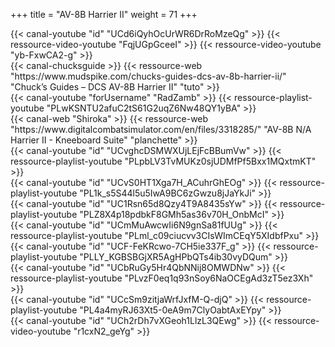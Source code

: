 +++
title = "AV-8B Harrier II"
weight = 71
+++

<div class="contenu"> <!-- le hangar de Sklang //-->
{{< canal-youtube "id" "UCd6iQyhOcUrWR6DrRoMzeQg" >}}
{{< ressource-video-youtube "FqjUGpGceeI" >}}
{{< ressource-video-youtube "yb-FxwCA2-g" >}}
</div>

<div class="contenu"> <!-- Chuck's guide //-->
{{< canal-chucksguide >}}
{{< ressource-web "https://www.mudspike.com/chucks-guides-dcs-av-8b-harrier-ii/" "Chuck’s Guides – DCS AV-8B Harrier II" "tuto" >}}
</div>

<div class="contenu"> <!-- Razbam //-->
{{< canal-youtube "forUsername" "RadZamb" >}}
{{< ressource-playlist-youtube "PLwKSNTU2afuC2tS61G2uqZ6Nw48QY1yBA" >}}
</div>

<div class="contenu">
{{< canal-web "Shiroka" >}}
{{< ressource-web "https://www.digitalcombatsimulator.com/en/files/3318285/" "AV-8B N/A Harrier II - Kneeboard Suite" "planchette" >}}
</div>

<div class="contenu"> <!-- Olivier Gaming //-->
{{< canal-youtube "id" "UCvghcDSMWXUjLEjFcBBumVw" >}}
{{< ressource-playlist-youtube "PLpbLV3TvMUKz0sjUDMfPf5Bxx1MQxtmKT" >}}
</div>

<div class="contenu"> <!-- Dilixo //-->
{{< canal-youtube "id" "UCvS0HT1Xga7H_ACuhrGhEOg" >}}
{{< ressource-playlist-youtube "PL1k_s5S44l5u5IwA9BC6zGwzu8jJaYkJi" >}}
</div>

<div class="contenu"> <!-- Spudknocker //-->
{{< canal-youtube "id" "UC1Rsn65d8Qzy4T9A8435sYw" >}}
{{< ressource-playlist-youtube "PLZ8X4p18pdbkF8GMh5as36v70H_OnbMcI" >}}
</div>

<div class="contenu"> <!-- RedKite //-->
{{< canal-youtube "id" "UCmMuAwcwIi6N9gnSa81fUUg" >}}
{{< ressource-playlist-youtube "PLml_c09ciucvv3CIsWImCEqY5XIdbfPxu" >}}
</div>

<div class="contenu"> <!-- Deephack //-->
{{< canal-youtube "id" "UCF-FeKRcwo-7CH5ie337F_g" >}}
{{< ressource-playlist-youtube "PLLY_KGBSBGjXR5AgHPbQTs4ib30vyDQum" >}}
</div>

<div class="contenu"> <!-- Pukin Dog //-->
{{< canal-youtube "id" "UCbRuGy5Hr4QbNNij8OMWDNw" >}}
{{< ressource-playlist-youtube "PLvzF0eq1q93nSoy6NaOCEgAd3zT5ez3Xh" >}}
</div>

<div class="contenu"> <!-- Tricker //-->
{{< canal-youtube "id" "UCcSm9zitjaWrfJxfM-Q-djQ" >}}
{{< ressource-playlist-youtube "PL4a4myRJ63Xt5-0eA9m7ClyOabtAxEYpy" >}}
</div>

<div class="contenu"> <!-- Growling Sidewinder //-->
{{< canal-youtube "id" "UCh2rDh7vXGeoh1LlzL3QEwg" >}}
{{< ressource-video-youtube "r1cxN2_geYg" >}}
</div>


